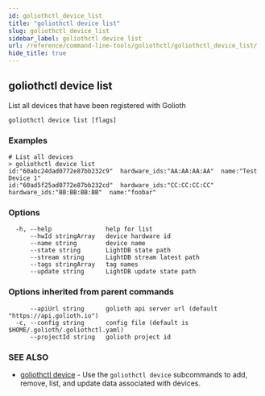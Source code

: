 ```yaml
---
id: goliothctl_device_list
title: "goliothctl device list"
slug: goliothctl_device_list
sidebar_label: goliothctl device list
url: /reference/command-line-tools/goliothctl/goliothctl_device_list/
hide_title: true
---
```

## goliothctl device list

List all devices that have been registered with Golioth

```
goliothctl device list [flags]
```

### Examples

```
# List all devices
> goliothctl device list
id:"60abc24dad0772e87bb232c9"  hardware_ids:"AA:AA:AA:AA"  name:"Test Device 1"
id:"60ad5f25ad0772e87bb232cd"  hardware_ids:"CC:CC:CC:CC"  hardware_ids:"BB:BB:BB:BB"  name:"foobar"
```

### Options

```
  -h, --help               help for list
      --hwId stringArray   device hardware id
      --name string        device name
      --state string       LightDB state path
      --stream string      LightDB stream latest path
      --tags stringArray   tag names
      --update string      LightDB update state path
```

### Options inherited from parent commands

```
      --apiUrl string      golioth api server url (default "https://api.golioth.io")
  -c, --config string      config file (default is $HOME/.golioth/.goliothctl.yaml)
      --projectId string   golioth project id
```

### SEE ALSO

* [goliothctl device](/reference/command-line-tools/goliothctl/goliothctl_device)	 - Use the `goliothctl device` subcommands to add, remove, list, and update data associated with devices.

